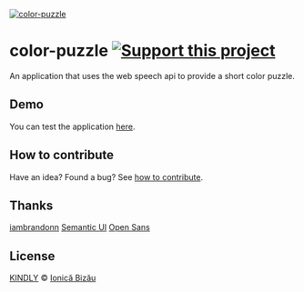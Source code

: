 [![color-puzzle](http://i.imgur.com/fo7kf5M.png)](http://ionicabizau.github.io/Color-Puzzle/)

# color-puzzle [![Support this project][donate-now]][paypal-donations]

An application that uses the web speech api to provide a short color puzzle.

## Demo

You can test the application [here](http://ionicabizau.github.io/Color-Puzzle/).

## How to contribute
Have an idea? Found a bug? See [how to contribute][contributing].

## Thanks
[iambrandonn](https://github.com/iambrandonn/FlashCards)
[Semantic UI](http://semantic-ui.com/)
[Open Sans](http://opensans.com/)

## License

[KINDLY][license] © [Ionică Bizău][website]

[license]: http://ionicabizau.github.io/kindly-license/?author=Ionic%C4%83%20Biz%C4%83u%20%3Cbizauionica@gmail.com%3E&year=2013

[website]: http://ionicabizau.net
[paypal-donations]: https://www.paypal.com/cgi-bin/webscr?cmd=_s-xclick&hosted_button_id=RVXDDLKKLQRJW
[donate-now]: http://i.imgur.com/6cMbHOC.png

[contributing]: /CONTRIBUTING.md
[docs]: /DOCUMENTATION.md